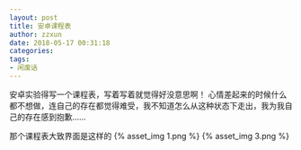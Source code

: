 ```yaml
---
layout: post
title: 安卓课程表
author: zzxun
date: 2018-05-17 00:31:18
categories:
tags:
- 闲废话
---
```


安卓实验得写一个课程表，写着写着就觉得好没意思啊！
心情差起来的时候什么都不想做，连自己的存在都觉得难受，我不知道怎么从这种状态下走出，我为我自己的存在感到抱歉……

那个课程表大致界面是这样的
{% asset_img 1.png %}
{% asset_img 3.png %}